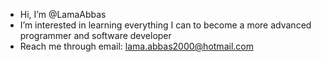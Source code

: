 - Hi, I’m @LamaAbbas
- I’m interested in learning everything I can to become a more advanced programmer and software developer
- Reach me through email: lama.abbas2000@hotmail.com
